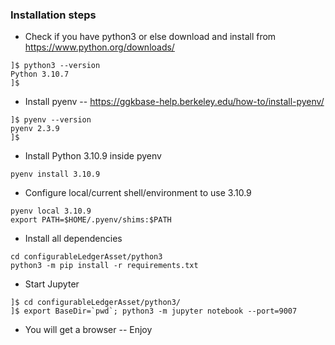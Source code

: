 ### Installation steps
* Check if you have python3 or else download and install from https://www.python.org/downloads/
```
]$ python3 --version
Python 3.10.7
]$ 
```

* Install pyenv -- https://ggkbase-help.berkeley.edu/how-to/install-pyenv/
```
]$ pyenv --version
pyenv 2.3.9
]$ 
```

* Install Python 3.10.9 inside pyenv
```
pyenv install 3.10.9
```

* Configure local/current shell/environment to use 3.10.9
```
pyenv local 3.10.9
export PATH=$HOME/.pyenv/shims:$PATH
```

* Install all dependencies
```
cd configurableLedgerAsset/python3
python3 -m pip install -r requirements.txt 
```

* Start Jupyter
```
]$ cd configurableLedgerAsset/python3/
]$ export BaseDir=`pwd`; python3 -m jupyter notebook --port=9007
```

* You will get a browser -- Enjoy

